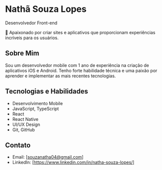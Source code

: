 
<!--
**souzannatha/souzannatha** is a ✨ _special_ ✨ repository because its `README.md` (this file) appears on your GitHub profile.

Here are some ideas to get you started:

- 🔭 I’m currently working on ...
- 🌱 I’m currently learning ...
- 👯 I’m looking to collaborate on ...
- 🤔 I’m looking for help with ...
- 💬 Ask me about ...
- 📫 How to reach me: ...
- 😄 Pronouns: ...
- ⚡ Fun fact: ...
-->
# Nathã Souza Lopes
Desenvolvedor Front-end

📱 Apaixonado por criar sites e aplicativos  que proporcionam experiências incríveis para os usuários.

## Sobre Mim

Sou um desenvolvedor mobile com 1 ano de experiência na criação de aplicativos iOS e Android. Tenho forte habilidade técnica e uma paixão por aprender e implementar as mais recentes tecnologias.

## Tecnologias e Habilidades

- Desenvolvimento Mobile
- JavaScript, TypeScript
- React
- React Native
- UI/UX Design
- Git, GitHub

## Contato

- Email: [souzanatha04@gmail.com]
- LinkedIn: [https://www.linkedin.com/in/natha-souza-lopes/]

